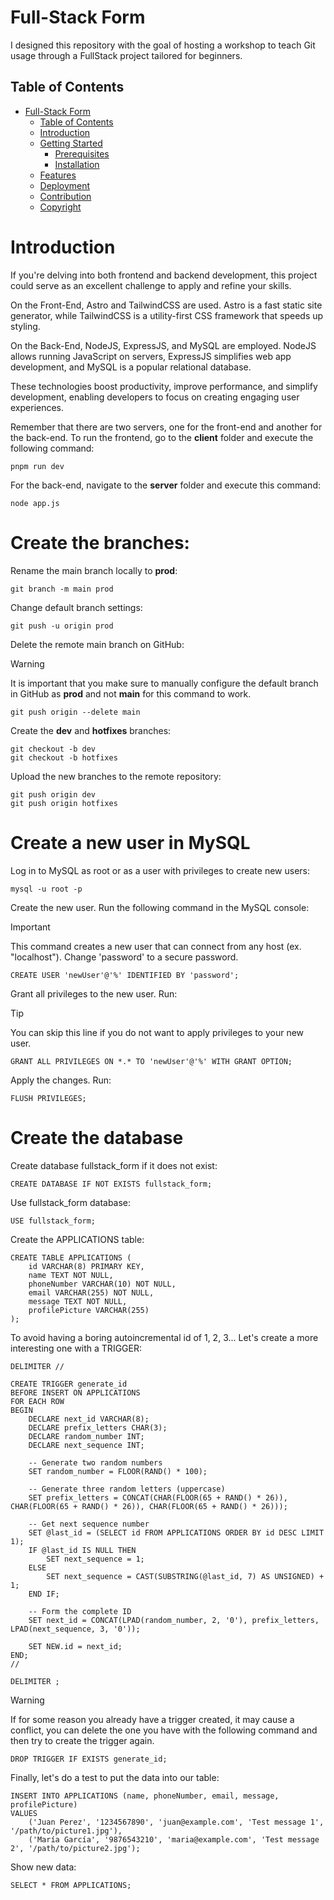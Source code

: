 # Full-Stack Form
I designed this repository with the goal of hosting a workshop to teach Git usage through a FullStack project tailored for beginners.

## Table of Contents

- [Full-Stack Form](#Full-Stack-Form)
  - [Table of Contents](#table-of-contents)
  - [Introduction](#introduction)
  - [Getting Started](#getting-started)
    - [Prerequisites](#prerequisites)
    - [Installation](#installation)
  - [Features](#features)
  - [Deployment](#deployment)
  - [Contribution](#contribution)
  - [Copyright](#copyright)
 
# Introduction
If you're delving into both frontend and backend development, this project could serve as an excellent challenge to apply and refine your skills.

On the Front-End, Astro and TailwindCSS are used. Astro is a fast static site generator, while TailwindCSS is a utility-first CSS framework that speeds up styling.

On the Back-End, NodeJS, ExpressJS, and MySQL are employed. NodeJS allows running JavaScript on servers, ExpressJS simplifies web app development, and MySQL is a popular relational database.

These technologies boost productivity, improve performance, and simplify development, enabling developers to focus on creating engaging user experiences.

Remember that there are two servers, one for the front-end and another for the back-end. To run the frontend, go to the **client** folder and execute the following command:
```
pnpm run dev
```

For the back-end, navigate to the **server** folder and execute this command:
```
node app.js
```

# Create the branches:

Rename the main branch locally to **prod**:
```
git branch -m main prod
```

Change default branch settings:
```
git push -u origin prod
```

Delete the remote main branch on GitHub:
>[!WARNING]
> It is important that you make sure to manually configure the default branch in GitHub as **prod** and not **main** for this command to work.

```
git push origin --delete main
```

Create the **dev** and **hotfixes** branches:
```
git checkout -b dev
git checkout -b hotfixes
```

Upload the new branches to the remote repository:
```
git push origin dev
git push origin hotfixes
```

# Create a new user in MySQL

Log in to MySQL as root or as a user with privileges to create new users:
```
mysql -u root -p
```

Create the new user. Run the following command in the MySQL console:
> [!IMPORTANT]
> This command creates a new user that can connect from any host (ex. "localhost"). Change 'password' to a secure password.
```
CREATE USER 'newUser'@'%' IDENTIFIED BY 'password';
```

Grant all privileges to the new user. Run:
> [!TIP]
> You can skip this line if you do not want to apply privileges to your new user.
```
GRANT ALL PRIVILEGES ON *.* TO 'newUser'@'%' WITH GRANT OPTION;
```

Apply the changes. Run:
```
FLUSH PRIVILEGES;
```

# Create the database

Create database fullstack_form if it does not exist:
```
CREATE DATABASE IF NOT EXISTS fullstack_form;
```

Use fullstack_form database:
```
USE fullstack_form;
```

Create the APPLICATIONS table:
```
CREATE TABLE APPLICATIONS (
    id VARCHAR(8) PRIMARY KEY,
    name TEXT NOT NULL,
    phoneNumber VARCHAR(10) NOT NULL,
    email VARCHAR(255) NOT NULL,
    message TEXT NOT NULL,
    profilePicture VARCHAR(255)
);
```

To avoid having a boring autoincremental id of 1, 2, 3... Let's create a more interesting one with a TRIGGER:
```
DELIMITER //

CREATE TRIGGER generate_id 
BEFORE INSERT ON APPLICATIONS 
FOR EACH ROW
BEGIN
    DECLARE next_id VARCHAR(8);
    DECLARE prefix_letters CHAR(3);
    DECLARE random_number INT;
    DECLARE next_sequence INT;

    -- Generate two random numbers
    SET random_number = FLOOR(RAND() * 100);

    -- Generate three random letters (uppercase)
    SET prefix_letters = CONCAT(CHAR(FLOOR(65 + RAND() * 26)), CHAR(FLOOR(65 + RAND() * 26)), CHAR(FLOOR(65 + RAND() * 26)));

    -- Get next sequence number
    SET @last_id = (SELECT id FROM APPLICATIONS ORDER BY id DESC LIMIT 1);
    IF @last_id IS NULL THEN
        SET next_sequence = 1;
    ELSE
        SET next_sequence = CAST(SUBSTRING(@last_id, 7) AS UNSIGNED) + 1;
    END IF;

    -- Form the complete ID
    SET next_id = CONCAT(LPAD(random_number, 2, '0'), prefix_letters, LPAD(next_sequence, 3, '0'));

    SET NEW.id = next_id;
END;
//

DELIMITER ;
```

> [!WARNING]
> If for some reason you already have a trigger created, it may cause a conflict, you can delete the one you have with the following command and then try to create the trigger again.

```
DROP TRIGGER IF EXISTS generate_id;
```

Finally, let's do a test to put the data into our table:
```
INSERT INTO APPLICATIONS (name, phoneNumber, email, message, profilePicture) 
VALUES 
    ('Juan Perez', '1234567890', 'juan@example.com', 'Test message 1', '/path/to/picture1.jpg'),
    ('María García', '9876543210', 'maria@example.com', 'Test message 2', '/path/to/picture2.jpg');
```

Show new data:
```
SELECT * FROM APPLICATIONS;
```

